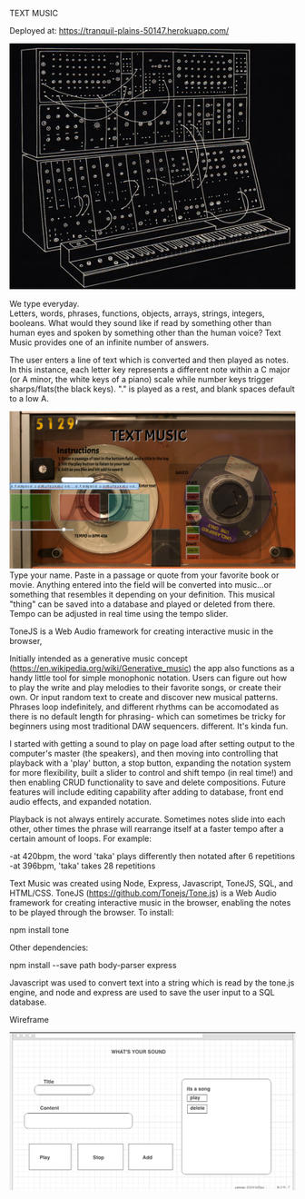 TEXT MUSIC

Deployed at: https://tranquil-plains-50147.herokuapp.com/

![alt tag](./public/synthpic.jpg)

We type everyday.  
Letters, words, phrases, functions, objects, arrays, strings, integers, booleans. What would they sound like if read by something other than human eyes and spoken by something other than the human voice? Text Music provides one of an infinite number of answers.

The user enters a line of text which is converted and then played as notes. In this instance, each letter key represents a different note within a C major (or A minor, the white keys of a piano) scale while number keys trigger sharps/flats(the black keys).  "." is played as a rest, and blank spaces default to a low A.

![alt tag](./public/TextMusicScreen.png)
Type your name. Paste in a passage or quote from your favorite book or movie. Anything entered into the field will be converted into music...or something that resembles it depending on your definition.  This musical "thing" can be saved into a database and played or deleted from there.
Tempo can be adjusted in real time using the tempo slider.

ToneJS is a Web Audio framework for creating interactive music in the browser, 


Initially intended as a generative music concept (https://en.wikipedia.org/wiki/Generative_music) the app also functions as a handy little tool for simple monophonic notation.  Users can figure out how to play the write and play melodies to their favorite songs, or create their own.  Or input random text to create and discover new musical patterns.  Phrases loop indefinitely, and different rhythms can be accomodated as there is no default length for phrasing- which can sometimes be tricky for beginners using most traditional DAW sequencers.
different.  It's kinda fun.  

I started with getting a sound to play on page load after setting output to the computer's master (the speakers), and then moving into controlling that playback with a 'play' button, a stop button, expanding the notation system for more flexibility, built a slider to control and shift tempo (in real time!) and then enabling CRUD functionality to save and delete compositions.  Future features will include editing capability after adding to database, front end audio effects, and expanded notation.

Playback is not always entirely accurate. Sometimes notes slide into each other, other times the phrase will rearrange itself at a faster tempo after a certain amount of loops. For example:

-at 420bpm, the word 'taka' plays differently then notated after 6 repetitions
-at 396bpm, 'taka' takes 28 repetitions

Text Music was created using Node, Express, Javascript, ToneJS, SQL, and HTML/CSS.  ToneJS (https://github.com/Tonejs/Tone.js) is a Web Audio framework for creating interactive music in the browser, enabling the notes to be played through the browser. To install:

npm install tone

Other dependencies: 

npm install --save path body-parser express 

Javascript was used to convert text into a string which is read by the tone.js engine, and node and express are used to save the user input to a SQL database.

Wireframe

![alt tag](./public/WIREFRAME.png)






